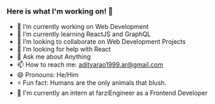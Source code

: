 ### Here is what I'm working on! 👋

- 🔭 I’m currently working on Web Development
- 🌱 I’m currently learning ReactJS and GraphQL
- 👯 I’m looking to collaborate on Web Development Projects
- 🤔 I’m looking for help with React
- 💬 Ask me about Anything
- 📫 How to reach me: adityarao1999.ar@gmail.com
- 😄 Pronouns: He/Him
- ⚡ Fun fact: Humans are the only animals that blush.
- 💼 I'm currently an intern at farziEngineer as a Frontend Developer
